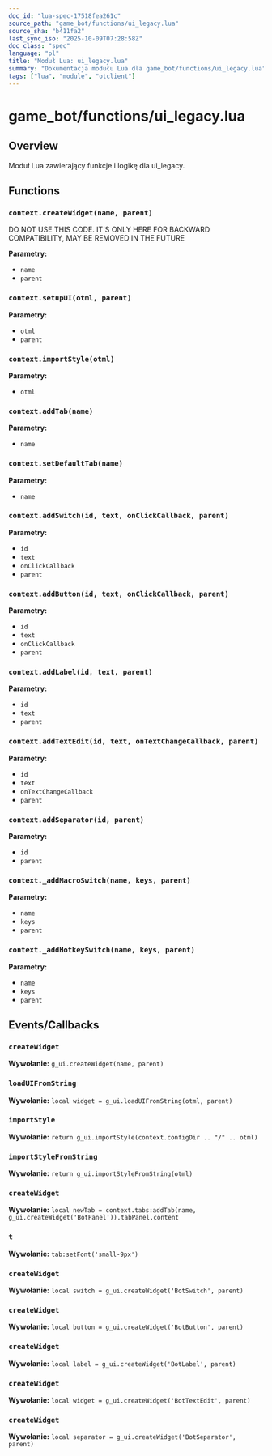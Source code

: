 ```yaml
---
doc_id: "lua-spec-17518fea261c"
source_path: "game_bot/functions/ui_legacy.lua"
source_sha: "b411fa2"
last_sync_iso: "2025-10-09T07:28:58Z"
doc_class: "spec"
language: "pl"
title: "Moduł Lua: ui_legacy.lua"
summary: "Dokumentacja modułu Lua dla game_bot/functions/ui_legacy.lua"
tags: ["lua", "module", "otclient"]
---
```


# game_bot/functions/ui_legacy.lua

## Overview

Moduł Lua zawierający funkcje i logikę dla ui_legacy.

## Functions

### `context.createWidget(name, parent)`

DO NOT USE THIS CODE. IT'S ONLY HERE FOR BACKWARD COMPATIBILITY, MAY BE REMOVED IN THE FUTURE

**Parametry:**

- `name`
- `parent`

### `context.setupUI(otml, parent)`

**Parametry:**

- `otml`
- `parent`

### `context.importStyle(otml)`

**Parametry:**

- `otml`

### `context.addTab(name)`

**Parametry:**

- `name`

### `context.setDefaultTab(name)`

**Parametry:**

- `name`

### `context.addSwitch(id, text, onClickCallback, parent)`

**Parametry:**

- `id`
- `text`
- `onClickCallback`
- `parent`

### `context.addButton(id, text, onClickCallback, parent)`

**Parametry:**

- `id`
- `text`
- `onClickCallback`
- `parent`

### `context.addLabel(id, text, parent)`

**Parametry:**

- `id`
- `text`
- `parent`

### `context.addTextEdit(id, text, onTextChangeCallback, parent)`

**Parametry:**

- `id`
- `text`
- `onTextChangeCallback`
- `parent`

### `context.addSeparator(id, parent)`

**Parametry:**

- `id`
- `parent`

### `context._addMacroSwitch(name, keys, parent)`

**Parametry:**

- `name`
- `keys`
- `parent`

### `context._addHotkeySwitch(name, keys, parent)`

**Parametry:**

- `name`
- `keys`
- `parent`

## Events/Callbacks

### `createWidget`

**Wywołanie:** `g_ui.createWidget(name, parent)`

### `loadUIFromString`

**Wywołanie:** `local widget = g_ui.loadUIFromString(otml, parent)`

### `importStyle`

**Wywołanie:** `return g_ui.importStyle(context.configDir .. "/" .. otml)`

### `importStyleFromString`

**Wywołanie:** `return g_ui.importStyleFromString(otml)`

### `createWidget`

**Wywołanie:** `local newTab = context.tabs:addTab(name, g_ui.createWidget('BotPanel')).tabPanel.content`

### `t`

**Wywołanie:** `tab:setFont('small-9px')`

### `createWidget`

**Wywołanie:** `local switch = g_ui.createWidget('BotSwitch', parent)`

### `createWidget`

**Wywołanie:** `local button = g_ui.createWidget('BotButton', parent)`

### `createWidget`

**Wywołanie:** `local label = g_ui.createWidget('BotLabel', parent)`

### `createWidget`

**Wywołanie:** `local widget = g_ui.createWidget('BotTextEdit', parent)`

### `createWidget`

**Wywołanie:** `local separator = g_ui.createWidget('BotSeparator', parent)`
